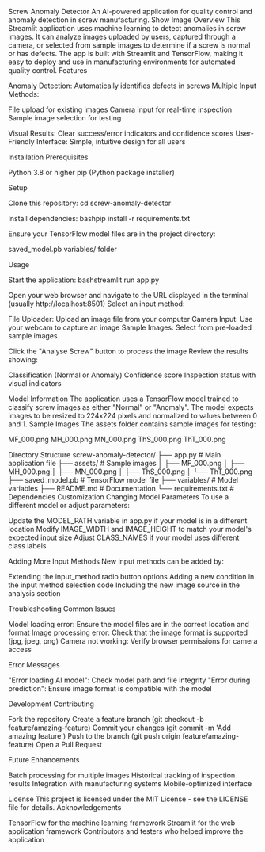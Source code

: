 Screw Anomaly Detector
An AI-powered application for quality control and anomaly detection in screw manufacturing.
Show Image
Overview
This Streamlit application uses machine learning to detect anomalies in screw images. It can analyze images uploaded by users, captured through a camera, or selected from sample images to determine if a screw is normal or has defects.
The app is built with Streamlit and TensorFlow, making it easy to deploy and use in manufacturing environments for automated quality control.
Features

Anomaly Detection: Automatically identifies defects in screws
Multiple Input Methods:

File upload for existing images
Camera input for real-time inspection
Sample image selection for testing

Visual Results: Clear success/error indicators and confidence scores
User-Friendly Interface: Simple, intuitive design for all users

Installation
Prerequisites

Python 3.8 or higher
pip (Python package installer)

Setup

Clone this repository:
cd screw-anomaly-detector

Install dependencies:
bashpip install -r requirements.txt

Ensure your TensorFlow model files are in the project directory:

saved_model.pb
variables/ folder

Usage

Start the application:
bashstreamlit run app.py

Open your web browser and navigate to the URL displayed in the terminal (usually http://localhost:8501)
Select an input method:

File Uploader: Upload an image file from your computer
Camera Input: Use your webcam to capture an image
Sample Images: Select from pre-loaded sample images

Click the "Analyse Screw" button to process the image
Review the results showing:

Classification (Normal or Anomaly)
Confidence score
Inspection status with visual indicators

Model Information
The application uses a TensorFlow model trained to classify screw images as either "Normal" or "Anomaly". The model expects images to be resized to 224x224 pixels and normalized to values between 0 and 1.
Sample Images
The assets folder contains sample images for testing:

MF_000.png
MH_000.png
MN_000.png
ThS_000.png
ThT_000.png

Directory Structure
screw-anomaly-detector/
├── app.py # Main application file
├── assets/ # Sample images
│ ├── MF_000.png
│ ├── MH_000.png
│ ├── MN_000.png
│ ├── ThS_000.png
│ └── ThT_000.png
├── saved_model.pb # TensorFlow model file
├── variables/ # Model variables
├── README.md # Documentation
└── requirements.txt # Dependencies
Customization
Changing Model Parameters
To use a different model or adjust parameters:

Update the MODEL_PATH variable in app.py if your model is in a different location
Modify IMAGE_WIDTH and IMAGE_HEIGHT to match your model's expected input size
Adjust CLASS_NAMES if your model uses different class labels

Adding More Input Methods
New input methods can be added by:

Extending the input_method radio button options
Adding a new condition in the input method selection code
Including the new image source in the analysis section

Troubleshooting
Common Issues

Model loading error: Ensure the model files are in the correct location and format
Image processing error: Check that the image format is supported (jpg, jpeg, png)
Camera not working: Verify browser permissions for camera access

Error Messages

"Error loading AI model": Check model path and file integrity
"Error during prediction": Ensure image format is compatible with the model

Development
Contributing

Fork the repository
Create a feature branch (git checkout -b feature/amazing-feature)
Commit your changes (git commit -m 'Add amazing feature')
Push to the branch (git push origin feature/amazing-feature)
Open a Pull Request

Future Enhancements

Batch processing for multiple images
Historical tracking of inspection results
Integration with manufacturing systems
Mobile-optimized interface

License
This project is licensed under the MIT License - see the LICENSE file for details.
Acknowledgements

TensorFlow for the machine learning framework
Streamlit for the web application framework
Contributors and testers who helped improve the application
